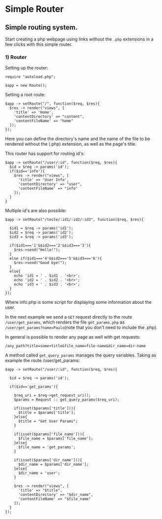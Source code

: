 # Simple Router

## Simple routing system.

Start creating a php webpage using links without the `.php` extensions in a few clicks with this simple router.

### 1) Router

Setting up the router:

```
require "autoload.php";

$app = new Route();
```

Setting a root route:

```
$app -> setRoute("/", function($req, $res){
  $res -> render("views", [
    'title' => 'Home',
    'contentDirectory' => "content",
    'contentFileName' => "home"
  ]);
});
```
Here you can define the directory's name and the name of the file to be rendered without the (.php) extension, as well as the page's title.

This router has support for routing id's:

```
$app -> setRoute("/user/:id", function($req, $res){
  $id = $req -> params('id');
  if($id=='info'){
    $res -> render("views", [
      'title' => 'User Info',
      'contentDirectory' => "user",
      'contentFileName' => "info"
    ]);
  }
}
```

Multiple id's are also possible:

```
$app -> setRoute("/teste/:id1/:id2/:id3", function($req, $res){

  $id1 = $req -> params('id1');
  $id2 = $req -> params('id2');
  $id3 = $req -> params('id3');

  if($id1==='1'&$id2==='2'&$id3==='3'){
    $res->send("Hello!");
  }
  else if($id1==='4'&$id2==='5'&$id3==='6'){
    $res->send("Good bye!");
  }
  else{
    echo 'id1 = ' . $id1 . '<br>';
    echo 'id2 = ' . $id2 . '<br>';
    echo 'id3 = ' . $id3 . '<br>';
  }
});
```

Where info.php is some script for displaying some information about the user.

In the next example we send a `GET` request directly to the route `/user/get_params`, which renders the file `get_params.php` as `/user/get_params?name=Paulo`(note that you don't need to include the .php).

In general is possible to render any page as well with get requests:

`/any_path?title=some+title&file_name=file-name&dir_name=dir-name`

A method called `get_query_params` manages the query variables. Taking as example the route /user/get_params:

```
$app -> setRoute("/user/:id", function($req, $res){

  $id = $req -> params('id');

  if($id=='get_params'){

    $req_uri = $req->get_request_uri();
    $params = Request :: get_query_params($req_uri);

    if(isset($params['title'])){
      $title = $params['title'];
    }else{
      $title = "Get User Params";
    }

    if(isset($params['file_name'])){
      $file_name = $params['file_name'];
    }else{
      $file_name = 'get_params';
    }

    if(isset($params['dir_name'])){
      $dir_name = $params['dir_name'];
    }else{
      $dir_name = 'user';
    }

    $res -> render("views", [
      'title' => "$title",
      'contentDirectory' => "$dir_name",
      'contentFileName' => "$file_name"
    ]);
  }
});
```
